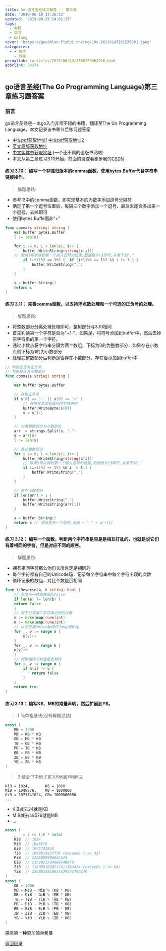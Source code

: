 ```yaml
---
title: Go 语言圣经练习解答 -- 第三章
date: '2019-06-10 17:36:32'
updated: '2019-09-25 14:01:25'
tags:
  - 教程
  - 学习
  - Golang
cover: 'https://gooohlan.fishpi.cn/img/100-20210107231539301.jpeg'
categories:
  - - 技术
    - 后端
permalink: /articles/2019/06/10/1560159392016.html
abbrlink: 34374
---
```


## go语言圣经(The Go Programming Language)第三章练习题答案
### 前言
go语言圣经是一本go入门非常不错的书籍，翻译至The Go Programming Language，本文记录该书章节后练习题答案
* [中文pdf获取地址1](https://github.com/ThomasHuke/books/blob/master/gopl-zh.pdf)  [中文pdf获取地址2](https://books.studyGolang.com/download/gopl-zh.pdf)
* [英文原版获取地址](https://github.com/KeKe-Li/book/blob/master/Go/The.Go.Programming.Language.pdf)
* [中文实体书获取地址](https://https://weidian.com/item.html?itemID=2176920472) (一个还不赖的盗版书网站)
* 本文从第三章练习3.10开始，前面的请查看移步我的[CSDN](https://blog.csdn.net/q1576962841)

#### 练习 3.10： 编写一个非递归版本的comma函数，使用bytes.Buffer代替字符串链接操作。
> 解题思路:

* 参考书中的comma函数，即实现基本的为数字添加逗号分隔符
* 确定了第一个逗号位置后，每隔三个数字添加一个逗号，最后末尾会多出来一个逗号，去掉即可
* 使用bytes.Buffe而非"+"

```go
func comma(s string) string {
    var buffer bytes.Buffer
    l := len(s)

    for i := 0; i < len(s); i++ {
        buffer.WriteString(string(s[i]))
	// 取余3可以得到第一个插入逗号的位置,后面依次+3即可,末尾不加","
        if (i+1)%3 == l%3 {  if (i+1)%3 == l%3 && i != l-1 {
            buffer.WriteString(",")
        }
    }

    s = buffer.String()
    return s
}
````

#### 练习 3.11： 完善comma函数，以支持浮点数处理和一个可选的正负号的处理。
> 解题思路:

* 将整数部分分离处理处理即可，整树部分与3.10相同
* 首先判读第一个字符是否为"+/-"，如果是，将符号添加到buffer中，然后去掉原字符串的第一个字符。
* 通过小数点将字符串分隔为两个数组，下标为0的为整数部分，如果存在小数点则下标为1的为小数部分
* 处理完整数部分后判断是否存在小数部分，存在着添加到buffer中

```go
// 判断是否有正负号
// 判断是否有小数部分
func comma(s string) string {

    var buffer bytes.Buffer

    // 获取正负号
    if s[0] == '-' || s[0] == '+' {
        // 将符号添加到返回的字符串中
        buffer.WriteByte(s[0])
        s = s[1:]
    }

    // 分离整数部分与小数部位
    arr := strings.Split(s, ".")
    s = arr[0]
    l := len(s)

    // 格式整数部分
    for i := 0; i < len(s); i++ {
        buffer.WriteString(string(s[i]))
        // 取余3可以得到第一个插入逗号的位置,后面依次+3即可,末尾不加","
        if (i+1)%3 == l%3 && i != l-1 {
            buffer.WriteString(",")
        }
    }

    // 存在小数部分
    if len(arr) > 1 {
        buffer.WriteString(".")
        buffer.WriteString(arr[1])
    }

    s = buffer.String()
    return s // 末尾会多一个逗号,去掉 + "." + arr[1]
}
```

#### 练习 3.12： 编写一个函数，判断两个字符串是否是是相互打乱的，也就是说它们有着相同的字符，但是对应不同的顺序。
> 解题思路:

* 拥有相同字符那么他们长度肯定是相同的
* 每个字符都有自己的Unicode码，记录每个字符串中每个字符出现的次数
* 循环记录的数组，对比个数是否相同

```go
func isReverse(a, b string) bool {
    // 长度不一样直接返回false
    if len(a) != len(b) {
    return false
    }
    // 用于记录每个字符串出现的次数
    m := make(map[rune]int)
    n := make(map[rune]int)
    // 以字符串Unicode码作为map的Key
    for _, v := range a {
        m[v]++
    }
    for _, v := range b {
    n[v]++
    }
    // 判断相同下标值是否相同
    for i, v := range m {
        if n[i] != v {
            return false
        }
    }
    return true
}
```
#### 练习 3.13： 编写KB、MB的常量声明，然后扩展到YB。
> 1.简单粗暴法(没有解题思路)

```go
const (
    KB = 1000
    MB = KB * KB
    GB = MB * KB
    TB = GB * KB
    PB = TB * KB
    EB = PB * KB
    ZB = EB * KB
    YB = ZB * KB
)
```
> 2.结合书中例子定义KiB到YiB解决
```
KiB = 1024,       KB = 1000
MiB = 1048576,    MB = 1000000
GiB = 1073741824, GB= 1000000000
...
```

* KiB减去24就是KB
* MIB减去48576就是MB
* ...
```go
const (
    _   = 1 << (10 * iota)
    KiB  // 1024
    MiB  // 1048576
    GiB  // 1073741824
    TiB  // 1099511627776 (exceeds 1 << 32)
    PiB  // 1125899906842624
    EiB  // 1152921504606846976
    ZiB  // 1180591620717411303424 (exceeds 1 << 64)
    YiB  // 1208925819614629174706176
)
const (
    KB = 1000
    MB = MiB - MiB % (KB * KB)
    GB = GiB - GiB % (MB * KB)
    TB = TiB - TiB % (GB * KB)
    PB = PiB - PiB % (TB * KB)
    EB = EiB - EiB % (PB * KB)
    ZB = ZiB - ZiB % (EB * KB)
    YB = YiB - YiB % (ZB * KB)
)
```
感觉第一种更加简单粗暴


[返回目录](https://www.jinjianh.com/articles/2019/06/16/1560663440490.html)
